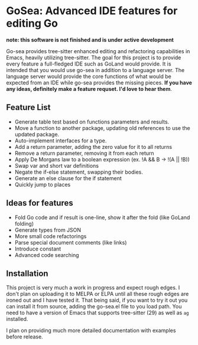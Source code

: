 # GoSea: Advanced IDE features for editing Go

**note: this software is not finished and is under active development**

Go-sea provides tree-sitter enhanced editing and refactoring
capabilities in Emacs, heavily utilizing tree-sitter.  The goal for
this project is to provide every feature a full-fledged IDE such as
GoLand would provide.  It is intended that you would use go-sea in
addition to a language server.  The language server would provide the
core functions of what would be expected from an IDE while go-sea
provides the missing pieces.  **If you have any ideas, definitely make
a feature requset.  I'd love to hear them**.

## Feature List

- Generate table test based on functions parameters and results.
- Move a function to another package, updating old references to use
  the updated package.
- Auto-implement interfaces for a type.
- Add a return parameter, adding the zero value for it to all returns
- Remove a return parameter, removing it from each return
- Apply De Morgans law to a boolean expression (ex. !A && B -> !(A || !B))
- Swap var and short var definitions
- Negate the if-else statement, swapping their bodies.
- Generate an else clause for the if statement
- Quickly jump to places

## Ideas for features

- Fold Go code and if result is one-line, show it after the fold (like
  GoLand folding)
- Generate types from JSON
- More small code refactorings
- Parse special document comments (like links)
- Introduce constant
- Advanced code searching

## Installation

This project is very much a work in progress and expect rough edges.  I
don't plan on uploading it to MELPA or ELPA until all these rough
edges are ironed out and I have tested it.  That being said, if you
want to try it out you can install it from source, adding the
go-sea.el file to you load path.  You need to have a version of Emacs
that supports tree-sitter (29) as well as `ag` installed.

I plan on providing much more detailed documentation with examples
before release.

